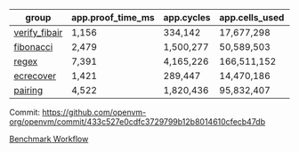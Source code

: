 | group | app.proof_time_ms | app.cycles | app.cells_used | leaf.proof_time_ms | leaf.cycles | leaf.cells_used |
| -- | -- | -- | -- | -- | -- | -- |
| [verify_fibair](https://github.com/openvm-org/openvm/blob/benchmark-results/benchmarks/verify_fibair-433c527e0cdfc3729799b12b8014610cfecb47db.md) | 1,156 |  334,142 |  17,677,298 |- | - | - |
| [fibonacci](https://github.com/openvm-org/openvm/blob/benchmark-results/benchmarks/fibonacci-433c527e0cdfc3729799b12b8014610cfecb47db.md) | 2,479 |  1,500,277 |  50,589,503 | 3,451 |  1,263,365 |  70,284,930 |
| [regex](https://github.com/openvm-org/openvm/blob/benchmark-results/benchmarks/regex-433c527e0cdfc3729799b12b8014610cfecb47db.md) | 7,391 |  4,165,226 |  166,511,152 | 13,282 |  3,982,098 |  304,557,514 |
| [ecrecover](https://github.com/openvm-org/openvm/blob/benchmark-results/benchmarks/ecrecover-433c527e0cdfc3729799b12b8014610cfecb47db.md) | 1,421 |  289,447 |  14,470,186 | 12,033 |  2,988,612 |  244,253,654 |
| [pairing](https://github.com/openvm-org/openvm/blob/benchmark-results/benchmarks/pairing-433c527e0cdfc3729799b12b8014610cfecb47db.md) | 4,522 |  1,820,436 |  95,832,407 | 12,752 |  3,267,384 |  273,856,966 |


Commit: https://github.com/openvm-org/openvm/commit/433c527e0cdfc3729799b12b8014610cfecb47db

[Benchmark Workflow](https://github.com/openvm-org/openvm/actions/runs/14898254229)
